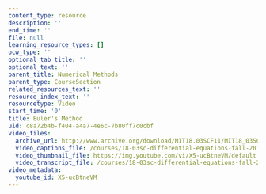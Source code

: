 ```yaml
---
content_type: resource
description: ''
end_time: ''
file: null
learning_resource_types: []
ocw_type: ''
optional_tab_title: ''
optional_text: ''
parent_title: Numerical Methods
parent_type: CourseSection
related_resources_text: ''
resource_index_text: ''
resourcetype: Video
start_time: '0'
title: Euler's Method
uid: c8a72b4b-f404-a4a7-4e6c-7b80ff7c0cbf
video_files:
  archive_url: http://www.archive.org/download/MIT18.03SCF11/MIT18_03SC_110708_D2_300k.mp4
  video_captions_file: /courses/18-03sc-differential-equations-fall-2011/761e4016bd875833a450450c45c812e9_X5-ucBtneVM.vtt
  video_thumbnail_file: https://img.youtube.com/vi/X5-ucBtneVM/default.jpg
  video_transcript_file: /courses/18-03sc-differential-equations-fall-2011/5552520069f6bf32be2ca9781cece7aa_X5-ucBtneVM.pdf
video_metadata:
  youtube_id: X5-ucBtneVM
---
```

